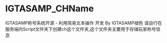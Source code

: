 # IGTASAMP_CHName
IGTASAMP称号系统开源 - 利用简易文本操作
开发 By IGTASAMP褪色
请自行在服务端内Script文件夹下创建ch这个文件夹,这个文件夹主要用于存储玩家称号信息
